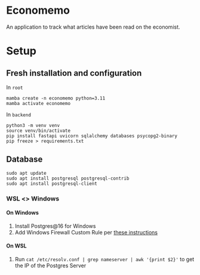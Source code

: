 # Economemo

An application to track what articles have been read on the economist.

# Setup

## Fresh installation and configuration

In `root`
```
mamba create -n economemo python=3.11
mamba activate economemo
```

In `backend`
```
python3 -m venv venv
source venv/bin/activate
pip install fastapi uvicorn sqlalchemy databases psycopg2-binary
pip freeze > requirements.txt
```

## Database

```
sudo apt update
sudo apt install postgresql postgresql-contrib
sudo apt install postgresql-client
```

### WSL <> Windows

#### On Windows
1. Install Postgres@16 for Windows
2. Add Windows Firewall Custom Rule per [these instructions](https://stackoverflow.com/questions/56824788/how-to-connect-to-windows-postgres-database-from-wsl)

#### On WSL
1. Run `cat /etc/resolv.conf | grep nameserver | awk '{print $2}'` to get the IP of the Postgres Server


